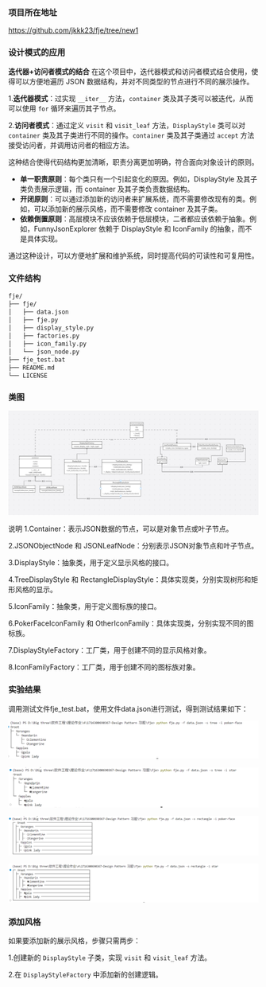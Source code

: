 ### 项目所在地址

https://github.com/jkkk23/fje/tree/new1

### 设计模式的应用

**迭代器+访问者模式的结合**
在这个项目中，迭代器模式和访问者模式结合使用，使得可以方便地遍历 JSON 数据结构，并对不同类型的节点进行不同的展示操作。

1.**迭代器模式**：过实现 `__iter__` 方法，`container` 类及其子类可以被迭代，从而可以使用 `for` 循环来遍历其子节点。

2.**访问者模式**：通过定义 `visit` 和 `visit_leaf` 方法，`DisplayStyle` 类可以对 `container` 类及其子类进行不同的操作。`container` 类及其子类通过 `accept` 方法接受访问者，并调用访问者的相应方法。

这种结合使得代码结构更加清晰，职责分离更加明确，符合面向对象设计的原则。

 - **单一职责原则**：每个类只有一个引起变化的原因。例如，DisplayStyle 及其子类负责展示逻辑，而 container 及其子类负责数据结构。
 - **开闭原则**：可以通过添加新的访问者来扩展系统，而不需要修改现有的类。例如，可以添加新的展示风格，而不需要修改 container 及其子类。
 - **依赖倒置原则**：高层模块不应该依赖于低层模块，二者都应该依赖于抽象。例如，FunnyJsonExplorer 依赖于 DisplayStyle 和 IconFamily 的抽象，而不是具体实现。


通过这种设计，可以方便地扩展和维护系统，同时提高代码的可读性和可复用性。
### 文件结构

```plaintext
fje/
├── fje/
│   ├── data.json
│   ├── fje.py
│   ├── display_style.py
│   ├── factories.py
│   ├── icon_family.py
│   └── json_node.py
├── fje_test.bat
├── README.md
└── LICENSE
```

### 类图

![1717922206228](image/README/1717922206228.png)


说明
1.Container：表示JSON数据的节点，可以是对象节点或叶子节点。

2.JSONObjectNode 和 JSONLeafNode：分别表示JSON对象节点和叶子节点。

3.DisplayStyle：抽象类，用于定义显示风格的接口。

4.TreeDisplayStyle 和 RectangleDisplayStyle：具体实现类，分别实现树形和矩形风格的显示。

5.IconFamily：抽象类，用于定义图标族的接口。

6.PokerFaceIconFamily 和 OtherIconFamily：具体实现类，分别实现不同的图标族。

7.DisplayStyleFactory：工厂类，用于创建不同的显示风格对象。

8.IconFamilyFactory：工厂类，用于创建不同的图标族对象。

### 实验结果
调用测试文件fje_test.bat，使用文件data.json进行测试，得到测试结果如下：

![1717593003462](image/README/1717593003462.png)

![1717593022279](image/README/1717593022279.png)

![1717593045083](image/README/1717593045083.png)

![1717593064579](image/README/1717593064579.png)

### 添加风格

如果要添加新的展示风格，步骤只需两步：

1.创建新的 `DisplayStyle` 子类，实现 `visit` 和 `visit_leaf` 方法。

2.在 `DisplayStyleFactory` 中添加新的创建逻辑。
